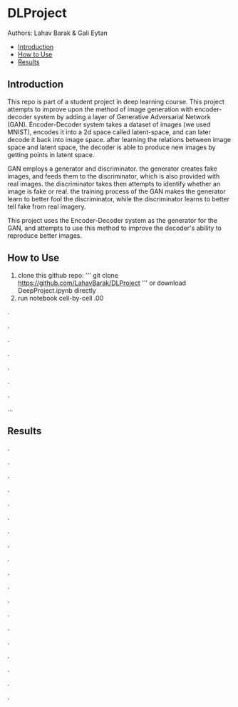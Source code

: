 # DLProject

Authors: Lahav Barak & Gali Eytan

* [Introduction](#introduction)
* [How to Use](#how-to-use)
* [Results](#results)

## Introduction
This repo is part of a student project in deep learning course.
This project attempts to improve upon the method of image generation with encoder-decoder system by adding a layer of Generative Adversarial Network (GAN).
Encoder-Decoder system takes a dataset of images (we used MNIST), encodes it into a 2d space called latent-space, and can later decode it back into image space.
after learning the relations between image space and latent space, the decoder is able to produce new images by getting points in latent space.

GAN employs a generator and discriminator. the generator creates fake images, and feeds them to the discriminator, which is also provided with real images. the discriminator takes then attempts to identify whether an image is fake or real.
the training process of the GAN makes the generator learn to better fool the discriminator, while the discriminator learns to better tell fake from real imagery.

This project uses the Encoder-Decoder system as the generator for the GAN, and attempts to use this method to improve the decoder's ability to reproduce better images.

## How to Use
1. clone this github repo:
   '''
   git clone https://github.com/LahavBarak/DLProject
   '''
   or download DeepProject.ipynb directly
2. run notebook cell-by-cell
.00

.

.

.

.


.

.

.



...

## Results
.


.

.

.

.

.

.

.

.

.

.

.

.

.

.

.

.

.



.
